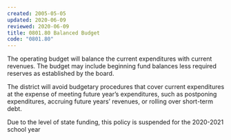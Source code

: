 ```yaml
---
created: 2005-05-05
updated: 2020-06-09
reviewed: 2020-06-09
title: 0801.80 Balanced Budget
code: "0801.80"
---
```


The operating budget will balance the current expenditures with current revenues. The budget may include beginning fund balances less required reserves as established by the board.

The district will avoid budgetary procedures that cover current expenditures at the expense of meeting future year’s expenditures, such as postponing expenditures, accruing future years’ revenues, or rolling over short-term debt.

Due to the level of state funding, this policy is suspended for the 2020-2021 school year
